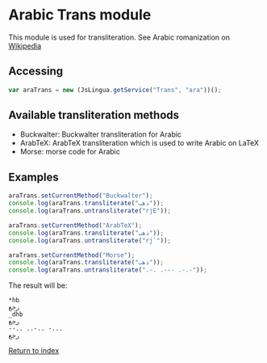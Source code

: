 # Arabic Trans module

This module is used for transliteration.
See Arabic romanization on [Wikipedia](https://en.wikipedia.org/wiki/Romanization_of_Arabic)

## Accessing

```javascript
var araTrans = new (JsLingua.getService("Trans", "ara"))();
```

## Available transliteration methods

- Buckwalter: Buckwalter transliteration for Arabic
- ArabTeX: ArabTeX transliteration which is used to write Arabic on LaTeX
- Morse: morse code for Arabic

## Examples

```javascript
araTrans.setCurrentMethod("Buckwalter");
console.log(araTrans.transliterate("ذهب"));
console.log(araTrans.untransliterate("rjE"));

araTrans.setCurrentMethod("ArabTeX");
console.log(araTrans.transliterate("ذهب"));
console.log(araTrans.untransliterate("rj`"));

araTrans.setCurrentMethod("Morse");
console.log(araTrans.transliterate("ذهب"));
console.log(araTrans.untransliterate(".-. .--- .-.-"));

```

The result will be:

```
*hb
رجع
_dhb
رجع
--.. ..-.. -...
رجع
```

[Return to index](./index.md)

